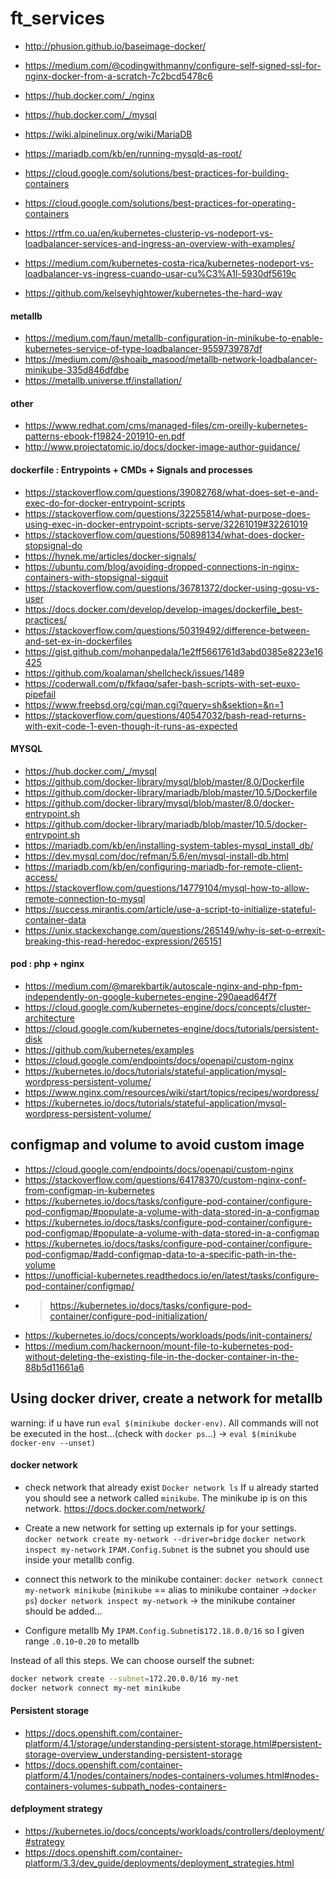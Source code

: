 # ft_services

- http://phusion.github.io/baseimage-docker/
- https://medium.com/@codingwithmanny/configure-self-signed-ssl-for-nginx-docker-from-a-scratch-7c2bcd5478c6
- https://hub.docker.com/_/nginx
- https://hub.docker.com/_/mysql   
- https://wiki.alpinelinux.org/wiki/MariaDB   
- https://mariadb.com/kb/en/running-mysqld-as-root/    
- https://cloud.google.com/solutions/best-practices-for-building-containers
- https://cloud.google.com/solutions/best-practices-for-operating-containers
- https://rtfm.co.ua/en/kubernetes-clusterip-vs-nodeport-vs-loadbalancer-services-and-ingress-an-overview-with-examples/ 

- https://medium.com/kubernetes-costa-rica/kubernetes-nodeport-vs-loadbalancer-vs-ingress-cuando-usar-cu%C3%A1l-5930df5619c



- https://github.com/kelseyhightower/kubernetes-the-hard-way

#### metallb

- https://medium.com/faun/metallb-configuration-in-minikube-to-enable-kubernetes-service-of-type-loadbalancer-9559739787df
- https://medium.com/@shoaib_masood/metallb-network-loadbalancer-minikube-335d846dfdbe  
- https://metallb.universe.tf/installation/

#### other
- https://www.redhat.com/cms/managed-files/cm-oreilly-kubernetes-patterns-ebook-f19824-201910-en.pdf
- http://www.projectatomic.io/docs/docker-image-author-guidance/

#### dockerfile : Entrypoints + CMDs + Signals and processes
- https://stackoverflow.com/questions/39082768/what-does-set-e-and-exec-do-for-docker-entrypoint-scripts
- https://stackoverflow.com/questions/32255814/what-purpose-does-using-exec-in-docker-entrypoint-scripts-serve/32261019#32261019
- https://stackoverflow.com/questions/50898134/what-does-docker-stopsignal-do
- https://hynek.me/articles/docker-signals/
- https://ubuntu.com/blog/avoiding-dropped-connections-in-nginx-containers-with-stopsignal-sigquit
- https://stackoverflow.com/questions/36781372/docker-using-gosu-vs-user
- https://docs.docker.com/develop/develop-images/dockerfile_best-practices/
- https://stackoverflow.com/questions/50319492/difference-between-and-set-ex-in-dockerfiles
- https://gist.github.com/mohanpedala/1e2ff5661761d3abd0385e8223e16425
- https://github.com/koalaman/shellcheck/issues/1489
- https://coderwall.com/p/fkfaqq/safer-bash-scripts-with-set-euxo-pipefail
- https://www.freebsd.org/cgi/man.cgi?query=sh&sektion=&n=1
- https://stackoverflow.com/questions/40547032/bash-read-returns-with-exit-code-1-even-though-it-runs-as-expected
#### MYSQL

- https://hub.docker.com/_/mysql
- https://github.com/docker-library/mysql/blob/master/8.0/Dockerfile
- https://github.com/docker-library/mariadb/blob/master/10.5/Dockerfile
- https://github.com/docker-library/mysql/blob/master/8.0/docker-entrypoint.sh
- https://github.com/docker-library/mariadb/blob/master/10.5/docker-entrypoint.sh
- https://mariadb.com/kb/en/installing-system-tables-mysql_install_db/
- https://dev.mysql.com/doc/refman/5.6/en/mysql-install-db.html
- https://mariadb.com/kb/en/configuring-mariadb-for-remote-client-access/
- https://stackoverflow.com/questions/14779104/mysql-how-to-allow-remote-connection-to-mysql
- https://success.mirantis.com/article/use-a-script-to-initialize-stateful-container-data
- https://unix.stackexchange.com/questions/265149/why-is-set-o-errexit-breaking-this-read-heredoc-expression/265151

#### pod : php + nginx
- https://medium.com/@marekbartik/autoscale-nginx-and-php-fpm-independently-on-google-kubernetes-engine-290aead64f7f
- https://cloud.google.com/kubernetes-engine/docs/concepts/cluster-architecture
- https://cloud.google.com/kubernetes-engine/docs/tutorials/persistent-disk
- https://github.com/kubernetes/examples
- https://cloud.google.com/endpoints/docs/openapi/custom-nginx
- https://kubernetes.io/docs/tutorials/stateful-application/mysql-wordpress-persistent-volume/
- https://www.nginx.com/resources/wiki/start/topics/recipes/wordpress/
- https://kubernetes.io/docs/tutorials/stateful-application/mysql-wordpress-persistent-volume/
## configmap and volume to avoid custom image
- https://cloud.google.com/endpoints/docs/openapi/custom-nginx
- https://stackoverflow.com/questions/64178370/custom-nginx-conf-from-configmap-in-kubernetes
- https://kubernetes.io/docs/tasks/configure-pod-container/configure-pod-configmap/#populate-a-volume-with-data-stored-in-a-configmap
- https://kubernetes.io/docs/tasks/configure-pod-container/configure-pod-configmap/#populate-a-volume-with-data-stored-in-a-configmap
- https://kubernetes.io/docs/tasks/configure-pod-container/configure-pod-configmap/#add-configmap-data-to-a-specific-path-in-the-volume
- https://unofficial-kubernetes.readthedocs.io/en/latest/tasks/configure-pod-container/configmap/
- > https://kubernetes.io/docs/tasks/configure-pod-container/configure-pod-initialization/
- https://kubernetes.io/docs/concepts/workloads/pods/init-containers/
- https://medium.com/hackernoon/mount-file-to-kubernetes-pod-without-deleting-the-existing-file-in-the-docker-container-in-the-88b5d11661a6
## Using docker driver, create a network for metallb

warning: if u have run `eval $(minikube docker-env)`. All commands will not be executed in the host...(check with `docker ps`...) -> `eval $(minikube docker-env --unset)`
#### docker network
- check network that already exist `Docker network ls`
If u already started you should see a network called `minikube`. The minikube ip is on this network.
https://docs.docker.com/network/

- Create a new network for setting up externals ip for your settings.
`docker network create my-network --driver=bridge`
`docker network inspect my-network`
`IPAM.Config.Subnet` is the subnet you should use inside your metallb config.
- connect this network to the minikube container:
`docker network connect my-network minikube` (`minikube` == alias to minikube container ->`docker ps`)
`docker network inspect my-network` -> the minikube container should be added...

- Configure metallb
My `IPAM.Config.Subnet`is`172.18.0.0/16` so I given range `.0.10`-`0.20` to metallb

Instead of all this steps. We can choose ourself the subnet:
```bash
docker network create --subnet=172.20.0.0/16 my-net
docker network connect my-net minikube
```

#### Persistent storage
- https://docs.openshift.com/container-platform/4.1/storage/understanding-persistent-storage.html#persistent-storage-overview_understanding-persistent-storage
- https://docs.openshift.com/container-platform/4.1/nodes/containers/nodes-containers-volumes.html#nodes-containers-volumes-subpath_nodes-containers-

#### defployment strategy
- https://kubernetes.io/docs/concepts/workloads/controllers/deployment/#strategy
- https://docs.openshift.com/container-platform/3.3/dev_guide/deployments/deployment_strategies.html